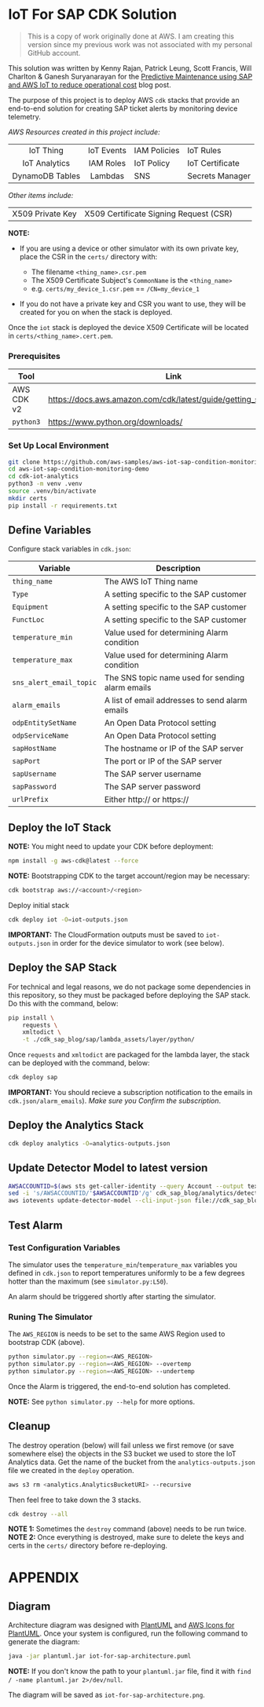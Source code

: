 # IoT For SAP CDK Solution

> This is a copy of work originally done at AWS. I am creating this version since my previous work was not associated with my personal GitHub account.

This solution was written by Kenny Rajan, Patrick Leung, Scott Francis, Will Charlton & Ganesh Suryanarayan for the [Predictive Maintenance using SAP and AWS IoT to reduce operational cost](https://aws.amazon.com/blogs/awsforsap/predictive-maintenance-using-sap-and-aws-iot-to-reduce-operational-cost/) blog post.

The purpose of this project is to deploy AWS `cdk` stacks that provide an end-to-end solution for creating SAP ticket alerts by monitoring device telemetry.

*AWS Resources created in this project include:*

|||||
|:-:|:-:|-|-|
| IoT Thing | IoT Events | IAM Policies | IoT Rules |
| IoT Analytics | IAM Roles | IoT Policy | IoT Certificate |
| DynamoDB Tables | Lambdas | SNS | Secrets Manager |


*Other items include:*

|||||
|:-:|:-:|-|-|
| X509 Private Key | X509 Certificate Signing Request (CSR) |  |  |

**NOTE:**

- If you are using a device or other simulator with its own private key, place the CSR in the `certs/` directory with:
  - The filename `<thing_name>.csr.pem`
  - The X509 Certificate Subject's `CommonName` is the `<thing_name>`
  - e.g. `certs/my_device_1.csr.pem` == `/CN=my_device_1` 

- If you do not have a private key and CSR you want to use, they will be created for you on when the stack is deployed.

Once the `iot` stack is deployed the device X509 Certificate will be located in `certs/<thing_name>.cert.pem`.

### Prerequisites

| Tool            | Link                                                                           |
|-----------------|--------------------------------------------------------------------------------|
| AWS CDK v2         | https://docs.aws.amazon.com/cdk/latest/guide/getting_started.html              |
| `python3`       | https://www.python.org/downloads/                                              |

### Set Up Local Environment

```bash
git clone https://github.com/aws-samples/aws-iot-sap-condition-monitoring-demo.git
cd aws-iot-sap-condition-monitoring-demo
cd cdk-iot-analytics
python3 -m venv .venv
source .venv/bin/activate
mkdir certs
pip install -r requirements.txt
```

## Define Variables

Configure stack variables in `cdk.json`:

| Variable                | Description                                      |
|-------------------------|--------------------------------------------------|
| `thing_name`            | The AWS IoT Thing name                           |
| `Type`                  | A setting specific to the SAP customer           |
| `Equipment`             | A setting specific to the SAP customer           |
| `FunctLoc`              | A setting specific to the SAP customer           |
| `temperature_min`       | Value used for determining Alarm condition       |
| `temperature_max`       | Value used for determining Alarm condition       |
| `sns_alert_email_topic` | The SNS topic name used for sending alarm emails |
| `alarm_emails`          | A list of email addresses to send alarm emails   |
| `odpEntitySetName`      | An Open Data Protocol setting                    |
| `odpServiceName`        | An Open Data Protocol setting                    |
| `sapHostName`           | The hostname or IP of the SAP server             |
| `sapPort`               | The port or IP of the SAP server                 |
| `sapUsername`           | The SAP server username                          |
| `sapPassword`           | The SAP server password                          |
| `urlPrefix`             | Either http:// or https://                       |


## Deploy the IoT Stack

**NOTE:** You might need to update your CDK before deployment:

```bash
npm install -g aws-cdk@latest --force
```

**NOTE:** Bootstrapping CDK to the target account/region may be necessary: 

```bash
cdk bootstrap aws://<account>/<region>
```

Deploy initial stack

```bash
cdk deploy iot -O=iot-outputs.json
```

**IMPORTANT:** The CloudFormation outputs must be saved to `iot-outputs.json` in order for the device simulator to work (see below).

## Deploy the SAP Stack

For technical and legal reasons, we do not package some dependencies in this repository, so they must be packaged before deploying the SAP stack. Do this with the command, below:

```bash
pip install \
    requests \
    xmltodict \
    -t ./cdk_sap_blog/sap/lambda_assets/layer/python/
```

Once `requests` and `xmltodict` are packaged for the lambda layer, the stack can be deployed with the command, below:

```bash
cdk deploy sap
```

**IMPORTANT:** You should recieve a subscription notification to the emails in `cdk.json/alarm_emails`). _Make sure you Confirm the subscription_.

## Deploy the Analytics Stack

```bash
cdk deploy analytics -O=analytics-outputs.json
```

## Update Detector Model to latest version

```bash
AWSACCOUNTID=$(aws sts get-caller-identity --query Account --output text)
sed -i 's/AWSACCOUNTID/'$AWSACCOUNTID'/g' cdk_sap_blog/analytics/detector_model.json
aws iotevents update-detector-model --cli-input-json file://cdk_sap_blog/analytics/detector_model.json
```

## Test Alarm

### Test Configuration Variables

The simulator uses the `temperature_min`/`temperature_max` variables you defined in `cdk.json` to report temperatures uniformly to be a few degrees hotter than the maximum (see `simulator.py:L50`).

An alarm should be triggered shortly after starting the simulator.

### Runing The Simulator

The `AWS_REGION` is needs to be set to the same AWS Region used to bootstrap CDK (above). 

```bash
python simulator.py --region=<AWS_REGION>
python simulator.py --region=<AWS_REGION> --overtemp
python simulator.py --region=<AWS_REGION> --undertemp
```

Once the Alarm is triggered, the end-to-end solution has completed.

**NOTE:** See `python simulator.py --help` for more options.

## Cleanup

The destroy operation (below) will fail unless we first remove (or save somewhere else) the objects in the S3 bucket we used to store the IoT Analytics data. Get the name of the bucket from the `analytics-outputs.json` file we created in the `deploy` operation.

```bash
aws s3 rm <analytics.AnalyticsBucketURI> --recursive
```

Then feel free to take down the 3 stacks.

```bash
cdk destroy --all
```

**NOTE 1:** Sometimes the `destroy` command (above) needs to be run twice.
**NOTE 2:** Once everything is destroyed, make sure to delete the keys and certs in the `certs/` directory before re-deploying.

# APPENDIX

## Diagram

Architecture diagram was designed with [PlantUML](https://plantuml.com/) and [AWS Icons for PlantUML](https://github.com/awslabs/aws-icons-for-plantuml). Once your system is configured, run the following command to generate the diagram:

```bash
java -jar plantuml.jar iot-for-sap-architecture.puml
```

**NOTE:** If you don't know the path to your `plantuml.jar` file, find it with `find / -name plantuml.jar 2>/dev/null`.

The diagram will be saved as `iot-for-sap-architecture.png`.

